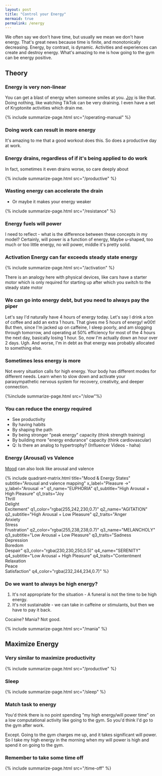 ```yaml
---
layout: post
title: "Control your Energy"
mermaid: true
permalink: /energy
---
```


We often say we don't have time, but usually we mean we don't have energy. That's great news because time is finite, and monotonically decreasing. Energy, by contrast, is dynamic. Activities and experiences can create and destroy energy. What's amazing to me is how going to the gym can be energy positive.

## Theory

### Energy is very non-linear

You can get a blast of energy when someone smiles at you. [Joy](/joy) is like that. Doing nothing, like watching TikTok can be very draining. I even have a set of Kryptonite activities which drain me.

{% include summarize-page.html src="/operating-manual" %}

### Doing work can result in more energy

It's amazing to me that a good workout does this. So does a productive day at work.

### Energy drains, regardless of if it's being applied to do work

In fact, sometimes it even drains worse, so care deeply about

{% include summarize-page.html src="/productive" %}

### Wasting energy can accelerate the drain

- Or maybe it makes your energy weaker

{% include summarize-page.html src="/resistance" %}

### Energy fuels will power

I need to reflect - what is the difference between these concepts in my model? Certainly, will power is a function of energy, Maybe u-shaped, too much or too little energy, no will power, middle it's pretty solid.

### Activation Energy can far exceeds steady state energy

{% include summarize-page.html src="/activation" %}

There is an analogy here with physical devices, like cars have a starter motor which is only required for starting up after which you switch to the steady state motor

### We can go into energy debt, but you need to always pay the piper

Let's say I'd naturally have 4 hours of energy today. Let's say I drink a ton of coffee and add an extra 1 hours. That gives me 5 hours of energy! w00t! But then, since I'm jacked up on caffeine, I sleep poorly, and am slogging through tomorrow, and operating at 50% efficiency for most of the 4 hours the next day, basically losing 1 hour. So, now I'm actually down an hour over 2 days. Ugh. And worse, I'm in debt as that energy was probably allocated to something else.

### Sometimes less energy is more

Not every situation calls for high energy. Your body has different modes for different needs. Learn when to slow down and activate your parasympathetic nervous system for recovery, creativity, and deeper connection.

{%include summarize-page.html src="/slow"%}

### You can reduce the energy required

- See productivity
- By having habits
- By shaping the path
- By being stronger "peak energy" capacity (think strength training)
- By building more "energy endurance" capacity (think cardiovascular)
- Q: Is there an analog to hypertrophy? (Influencer Videos - haha)

### Energy (Arousal) vs Valence

[Mood](/mood) can also look like arousal and valence

{% include quadrant-matrix.html
    title="Mood & Energy States"
    subtitle="Arousal and valence mapping"
    x_label="Pleasure →"
    y_label="Arousal →"
    q1_name="EUPHORIA"
    q1_subtitle="High Arousal + High Pleasure"
    q1_traits="Joy<br>Thrill<br>Delight<br>Excitement"
    q1_color="rgba(255,242,230,0.7)"
    q2_name="AGITATION"
    q2_subtitle="High Arousal + Low Pleasure"
    q2_traits="Anger<br>Anxiety<br>Stress<br>Frustration"
    q2_color="rgba(255,238,238,0.7)"
    q3_name="MELANCHOLY"
    q3_subtitle="Low Arousal + Low Pleasure"
    q3_traits="Sadness<br>Depression<br>Boredom<br>Despair"
    q3_color="rgba(230,230,250,0.5)"
    q4_name="SERENITY"
    q4_subtitle="Low Arousal + High Pleasure"
    q4_traits="Contentment<br>Relaxation<br>Peace<br>Satisfaction"
    q4_color="rgba(232,244,234,0.7)"
%}

### Do we want to always be high energy?

1. It's not appropriate for the situation - A funeral is not the time to be high energy.
1. It's not sustainable - we can take in caffeine or stimulants, but then we have to pay it back.

Cocaine? Mania? Not good.

{% include summarize-page.html src="/mania" %}

## Maximize Energy

### Very similar to maximize productivity

{% include summarize-page.html src="/productive" %}

### Sleep

{% include summarize-page.html src="/sleep" %}

### Match task to energy

You'd think there is no point spending "my high energy/will power time" on a low computational activity like going to the gym. So you'd think I'd go to the gym after work.

Except. Going to the gym charges me up, and it takes significant will power. So I take my high energy in the morning when my will power is high and spend it on going to the gym.

### Remember to take some time off

{% include summarize-page.html src="/time-off" %}
